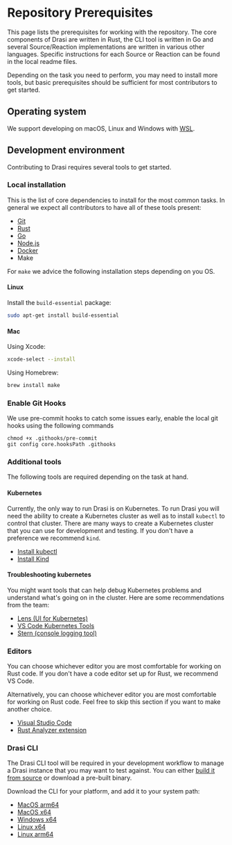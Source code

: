 # Repository Prerequisites

This page lists the prerequisites for working with the repository. The core components of Drasi are written in Rust, the CLI tool is written in Go and several Source/Reaction implementations are written in various other languages.  Specific instructions for each Source or Reaction can be found in the local readme files.

Depending on the task you need to perform, you may need to install more tools, but basic prerequisites should be sufficient for most contributors to get started.

## Operating system

We support developing on macOS, Linux and Windows with [WSL](https://docs.microsoft.com/windows/wsl/install).

## Development environment

Contributing to Drasi requires several tools to get started.

### Local installation

This is the list of core dependencies to install for the most common tasks. In general we expect all contributors to have all of these tools present:

- [Git](https://git-scm.com/downloads)
- [Rust](https://www.rust-lang.org/tools/install)
- [Go](https://golang.org/doc/install)
- [Node.js](https://nodejs.org/en/)
- [Docker](https://docs.docker.com/engine/install/)
- Make

For `make` we advice the following installation steps depending on you OS.
  
#### Linux

Install the `build-essential` package:

```bash
sudo apt-get install build-essential
```

#### Mac

Using Xcode:

```bash  
xcode-select --install
```

Using Homebrew:

```bash  
brew install make
```

### Enable Git Hooks

We use pre-commit hooks to catch some issues early, enable the local git hooks using the following commands

```
chmod +x .githooks/pre-commit
git config core.hooksPath .githooks
```

### Additional tools

The following tools are required depending on the task at hand.

#### Kubernetes

Currently, the only way to run Drasi is on Kubernetes. To run Drasi you will need the ability to create a Kubernetes cluster as well as to install `kubectl` to control that cluster. There are many ways to create a Kubernetes cluster that you can use for development and testing. If you don't have a preference we recommend `kind`.

- [Install kubectl](https://kubernetes.io/docs/tasks/tools/#kubectl)
- [Install Kind](https://kubernetes.io/docs/tasks/tools/#kind)

#### Troubleshooting kubernetes

You might want tools that can help debug Kubernetes problems and understand what's going on in the cluster. Here are some recommendations from the team:

- [Lens (UI for Kubernetes)](https://k8slens.dev/)
- [VS Code Kubernetes Tools](https://marketplace.visualstudio.com/items?itemName=ms-kubernetes-tools.vscode-kubernetes-tools)
- [Stern (console logging tool)](https://github.com/stern/stern#installation)


### Editors

You can choose whichever editor you are most comfortable for working on Rust code. If you don't have a code editor set up for Rust, we recommend VS Code.

Alternatively, you can choose whichever editor you are most comfortable for working on Rust code. Feel free to skip this section if you want to make another choice.

- [Visual Studio Code](https://code.visualstudio.com/)
- [Rust Analyzer extension](https://marketplace.visualstudio.com/items?itemName=rust-lang.rust-analyzer)


### Drasi CLI

The Drasi CLI tool will be required in your development workflow to manage a Drasi instance that you may want to test against. You can either [build it from source](../../../../cli/) or download a pre-built binary.

Download the CLI for your platform, and add it to your system path:
- [MacOS arm64](https://github.com/drasi-project/drasi-platform/releases/download/v0.1.0/drasi-darwin-arm64)
- [MacOS x64](https://github.com/drasi-project/drasi-platform/releases/download/v0.1.0/drasi-darwin-x64)
- [Windows x64](https://github.com/drasi-project/drasi-platform/releases/download/v0.1.0/drasi-windows-x64.exe)
- [Linux x64](https://github.com/drasi-project/drasi-platform/releases/download/v0.1.0/drasi-linux-x64)
- [Linux arm64](https://github.com/drasi-project/drasi-platform/releases/download/v0.1.0/drasi-linux-arm64)
